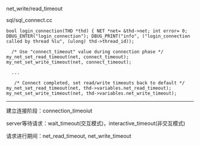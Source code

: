 net_write/read_timeout



sql/sql_connect.cc

`bool login_connection(THD *thd)
{
  NET *net= &thd->net;
  int error= 0;
  DBUG_ENTER("login_connection");
  DBUG_PRINT("info", ("login_connection called by thread %lu",
                      (ulong) thd->thread_id));`

`  /* Use "connect_timeout" value during connection phase */
  my_net_set_read_timeout(net, connect_timeout);
  my_net_set_write_timeout(net, connect_timeout);`

`  ...`

`   /* Connect completed, set read/write timeouts back to default */
  my_net_set_read_timeout(net, thd->variables.net_read_timeout);
  my_net_set_write_timeout(net, thd->variables.net_write_timeout);`



-------------------------------------------

建立连接阶段：connection_timeoiut

server等待请求：wait_timeout(交互模式)，interactive_timeout(非交互模式)

请求进行期间：net_read_timeout, net_write_timeout
